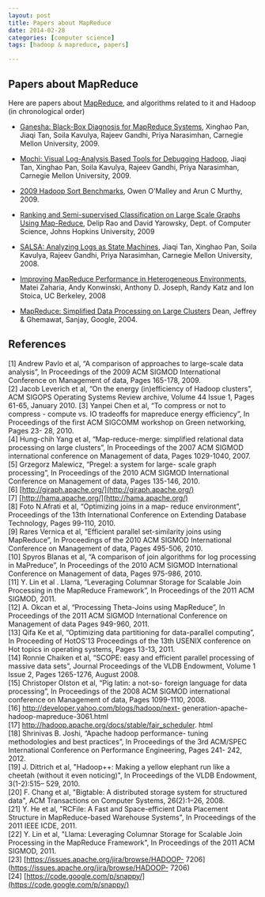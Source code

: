 ```yaml
---
layout: post
title: Papers about MapReduce
date: 2014-02-28 
categories: [computer science]
tags: [hadoop & mapreduce, papers]

---
```



Papers about MapReduce
---

<span class="anchor" id="line-2"></span><span class="anchor" id="line-3"></span><p class="line862">Here are papers about <a href="/hadoop/MapReduce">MapReduce</a>, and algorithms related to it and Hadoop (in chronological order) <span class="anchor" id="line-4"></span><span class="anchor" id="line-5"></span><ul><li><p class="line891"><a class="http" href="http://www.sigmetrics.org/conferences/sigmetrics/2009/workshops/papers_hotmetrics/session1_1.pdf">Ganesha: Black-Box Diagnosis for MapReduce Systems</a>, Xinghao Pan, Jiaqi Tan, Soila Kavulya, Rajeev Gandhi, Priya Narasimhan, Carnegie Mellon University, 2009. <span class="anchor" id="line-6"></span></li><li><p class="line891"><a class="http" href="http://www.usenix.org/event/hotcloud09/tech/full_papers/tan.pdf">Mochi: Visual Log-Analysis Based Tools for Debugging Hadoop</a>, Jiaqi Tan, Xinghao Pan, Soila Kavulya, Rajeev Gandhi, Priya Narasimhan, Carnegie Mellon University, 2009. <span class="anchor" id="line-7"></span></li><li><p class="line891"><a class="http" href="http://developer.yahoo.com/blogs/hadoop/Yahoo2009.pdf">2009 Hadoop Sort Benchmarks</a>, Owen O'Malley and Arun C Murthy, 2009. <span class="anchor" id="line-8"></span></li><li><p class="line891"><a class="http" href="http://www.clsp.jhu.edu/~delip/nocrawl/textgraphs09.pdf">Ranking and Semi-supervised Classification on Large Scale Graphs Using Map-Reduce</a>,  Delip Rao and David Yarowsky, Dept. of Computer Science, Johns Hopkins University, 2009 <span class="anchor" id="line-9"></span></li><li><p class="line891"><a class="http" href="http://www.usenix.org/event/wasl08/tech/full_papers/tan/tan.pdf">SALSA: Analyzing Logs as State Machines</a>, Jiaqi Tan, Xinghao Pan, Soila Kavulya, Rajeev Gandhi, Priya Narasimhan, Carnegie Mellon University, 2008. <span class="anchor" id="line-10"></span></li><li><p class="line891"><a class="http" href="http://www.usenix.org/events/osdi08/tech/full_papers/zaharia/zaharia.pdf">Improving MapReduce Performance in Heterogeneous Environments</a>, Matei Zaharia, Andy Konwinski, Anthony D. Joseph, Randy Katz and Ion Stoica, UC Berkeley, 2008 <span class="anchor" id="line-11"></span></li><li><p class="line891"><a class="http" href="http://labs.google.com/papers/mapreduce.html">MapReduce: Simplified Data Processing on Large Clusters</a> Dean, Jeffrey &amp; Ghemawat, Sanjay, Google, 2004. <span class="anchor" id="line-12"></span></li></ul><span class="anchor" id="bottom"></span></div>

References
---

[1] Andrew Pavlo et al, “A comparison of approaches to large-scale data analysis”, In Proceedings of the 2009 ACM SIGMOD International Conference on Management of data, Pages 165-178, 2009.  
[2] Jacob Leverich et al, “On the energy (in)efficiency of Hadoop clusters”, ACM SIGOPS Operating Systems Review archive, Volume 44 Issue 1, Pages 61-65, January 2010.[3] Yanpei Chen et al, “To compress or not to compress - compute vs. IO tradeoffs for mapreduce energy efficiency”, In Proceedings of the first ACM SIGCOMM workshop on Green networking, Pages 23- 28, 2010.  
[4] Hung-chih Yang et al, “Map-reduce-merge: simplified relational data processing on large clusters”, In Proceedings of the 2007 ACM SIGMOD international conference on Management of data, Pages 1029-1040, 2007.  
[5] Grzegorz Malewicz, “Pregel: a system for large- scale graph processing”, In Proceedings of the 2010 ACM SIGMOD International Conference on Management of data, Pages 135-146, 2010.  
[6] [http://giraph.apache.org/](http://giraph.apache.org/)  
[7] [http://hama.apache.org/](http://hama.apache.org/)  
[8] Foto N.Afrati et al, “Optimizing joins in a map- reduce environment”, Proceedings of the 13th International Conference on Extending Database Technology, Pages 99-110, 2010.  
[9] Rares Vernica et al, “Efficient parallel set-similarity joins using MapReduce”, In Proceedings of the 2010 ACM SIGMOD International Conference on Management of data, Pages 495-506, 2010.  
[10] Spyros Blanas et al, “A comparison of join algorithms for log processing in MaPreduce”, In Proceedings of the 2010 ACM SIGMOD International Conference on Management of data, Pages 975-986,2010.  
[11] Y. Lin et al . Llama, “Leveraging Columnar Storage for Scalable Join Processing in the MapReduce Framework”, In Proceedings of the 2011 ACM SIGMOD, 2011.  
[12] A. Okcan et al, “Processing Theta-Joins using MapReduce”, In Proceedings of the 2011 ACM SIGMOD International Conference on Management of data Pages 949-960, 2011.  
[13] Qifa Ke et al, “Optimizing data partitioning for data-parallel computing”, In Proceeding of HotOS'13 Proceedings of the 13th USENIX conference on Hot topics in operating systems, Pages 13-13, 2011.  
[14] Ronnie Chaiken et al, “SCOPE: easy and efficient parallel processing of massive data sets”, Journal Proceedings of the VLDB Endowment, Volume 1 Issue 2, Pages 1265-1276, August 2008.  
[15] Christoper Olston et al, “Pig latin: a not-so- foreign language for data processing”, In Proceedings of the 2008 ACM SIGMOD international conference on Management of data, Pages 1099-1110, 2008.  
[16] http://developer.yahoo.com/blogs/hadoop/next- generation-apache-hadoop-mapreduce-3061.html   
[17] http://hadoop.apache.org/docs/stable/fair_scheduler. html  
[18] Shrinivas B. Joshi, “Apache hadoop performance- tuning methodologies and best practices”, In Proceedings of the 3rd ACM/SPEC International Conference on Performance Engineering, Pages 241- 242, 2012.  
[19] J. Dittrich et al, "Hadoop++: Making a yellow elephant run like a cheetah (without it even noticing)", In Proceedings of the VLDB Endowment, 3(1-2):515– 529, 2010.  
[20] F. Chang et al, "Bigtable: A distributed storage system for structured data", ACM Transactions on Computer Systems, 26(2):1–26, 2008.  
[21] Y. He et al, "RCFile: A Fast and Space-efficient Data Placement Structure in MapReduce-based Warehouse Systems", In Proceedings of the 2011 IEEE ICDE, 2011.  
[22] Y. Lin et al, "Llama: Leveraging Columnar Storage for Scalable Join Processing in the MapReduce Framework", In Proceedings of the 2011 ACM SIGMOD, 2011.  
[23] [https://issues.apache.org/jira/browse/HADOOP- 7206](https://issues.apache.org/jira/browse/HADOOP- 7206)  
[24] [https://code.google.com/p/snappy/](https://code.google.com/p/snappy/)  
